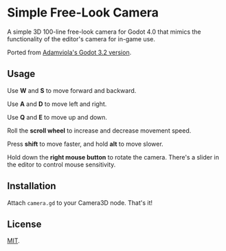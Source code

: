 # Simple Free-Look Camera
A simple 3D 100-line free-look camera for Godot 4.0 that mimics the functionality of the editor's camera for in-game use.

Ported from [Adamviola's Godot 3.2 version](https://github.com/adamviola/simple-free-look-camera).

## Usage
Use **W** and **S** to move forward and backward.

Use **A** and **D** to move left and right.

Use **Q** and **E** to move up and down.

Roll the **scroll wheel** to increase and decrease movement speed.

Press **shift** to move faster, and hold **alt** to move slower.

Hold down the **right mouse button** to rotate the camera.
There's a slider in the editor to control mouse sensitivity.

## Installation
Attach `camera.gd` to your Camera3D node. That's it!

## License
[MIT](https://opensource.org/licenses/MIT).

